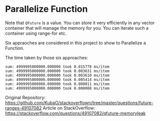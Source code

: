 # Parallelize Function

Note that ```QFuture``` is a value. You can store it very efficiently in any vector container that will manage the memory for you. You can iterate such a container using range-for etc.

Six appraoches are considered in this project to show to Parallelize a Function.

The time taken by those six approaches:

```
sum: 4999995000000.000000 took 0.015778 ms/item
sum: 4999995000000.000000 took 0.003631 ms/item
sum: 4999995000000.000000 took 0.003610 ms/item
sum: 4999995000000.000000 took 0.005414 ms/item
sum: 4999995000000.000000 took 0.000011 ms/item
sum: 4999995000000.000000 took 0.000008 ms/item
```

Original Repository: https://github.com/KubaO/stackoverflown/tree/master/questions/future-ranges-49107082
Article on StackOverflow: https://stackoverflow.com/questions/49107082/qfuture-memoryleak
 
 
